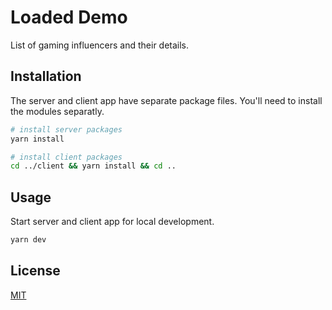# Loaded Demo

List of gaming influencers and their details.

## Installation

The server and client app have separate package files. You'll need to install the modules separatly.

```bash
# install server packages
yarn install

# install client packages
cd ../client && yarn install && cd ..
```

## Usage

Start server and client app for local development.
```bash
yarn dev
```

## License
[MIT](https://choosealicense.com/licenses/mit/)
